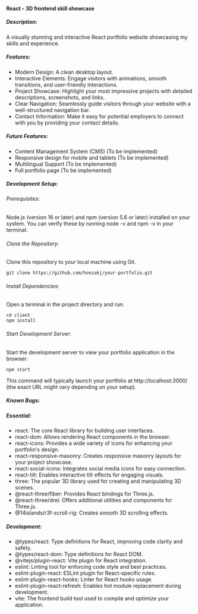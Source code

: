 #### React - 3D frontend skill showcase
##### Description:
A visually stunning and interactive React portfolio website showcasing my skills and experience. 

##### Features:
- Modern Design: A clean desktop layout.
- Interactive Elements: Engage visitors with animations, smooth transitions, and user-friendly interactions.
- Project Showcase: Highlight your most impressive projects with detailed descriptions, screenshots, and links.
- Clear Navigation: Seamlessly guide visitors through your website with a well-structured navigation bar.
- Contact Information: Make it easy for potential employers to connect with you by providing your contact details. 

##### Future Features:
- Content Management System (CMS) (To be implemented)
- Responsive design for mobile and tablets (To be implemented)
- Multilingual Support (To be implemented)
- Full portfolio page (To be implemented)


##### Development Setup:

###### Prerequisites:
Node.js (version 16 or later) and npm (version 5.6 or later) installed on your system. You can verify these by running node -v and npm -v in your terminal.


###### Clone the Repository:

Clone this repository to your local machine using Git.
```
git clone https://github.com/honzakj/your-portfolio.git
```

###### Install Dependencies:
Open a terminal in the project directory and run:
```
cd client
npm install
```

###### Start Development Server:
Start the development server to view your portfolio application in the browser:
```
npm start
```
This command will typically launch your portfolio at http://localhost:3000/ (the exact URL might vary depending on your setup).


##### Known Bugs:


##### Essential:
- react: The core React library for building user interfaces.
- react-dom: Allows rendering React components in the browser.
- react-icons: Provides a wide variety of icons for enhancing your portfolio's design.
- react-responsive-masonry: Creates responsive masonry layouts for your project showcase.
- react-social-icons: Integrates social media icons for easy connection.
- react-tilt: Enables interactive tilt effects for engaging visuals.
- three: The popular 3D library used for creating and manipulating 3D scenes.
- @react-three/fiber: Provides React bindings for Three.js. 
- @react-three/drei: Offers additional utilities and components for Three.js.
- @14islands/r3f-scroll-rig: Creates smooth 3D scrolling effects. 


##### Development:
- @types/react: Type definitions for React, improving code clarity and safety.
- @types/react-dom: Type definitions for React DOM.
- @vitejs/plugin-react: Vite plugin for React integration.
- eslint: Linting tool for enforcing code style and best practices.
- eslint-plugin-react: ESLint plugin for React-specific rules.
- eslint-plugin-react-hooks: Linter for React hooks usage.
- eslint-plugin-react-refresh: Enables hot module replacement during development.
- vite: The frontend build tool used to compile and optimize your application.